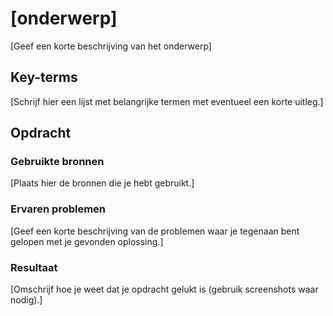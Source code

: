# [onderwerp]
[Geef een korte beschrijving van het onderwerp]
## Key-terms
[Schrijf hier een lijst met belangrijke termen met eventueel een korte uitleg.]
## Opdracht
### Gebruikte bronnen
[Plaats hier de bronnen die je hebt gebruikt.]
### Ervaren problemen
[Geef een korte beschrijving van de problemen waar je tegenaan bent gelopen met je gevonden oplossing.]
### Resultaat
[Omschrijf hoe je weet dat je opdracht gelukt is (gebruik screenshots waar nodig).]



